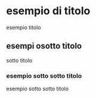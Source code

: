 # esempio di titolo
esempio titolo

## esempi osotto titolo
sotto titolo

### esempio sotto sotto titolo
esempio sotto sotto titolo
